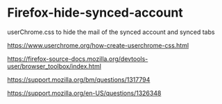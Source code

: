 # Firefox-hide-synced-account
userChrome.css to hide the mail of the synced account and synced tabs


https://www.userchrome.org/how-create-userchrome-css.html

https://firefox-source-docs.mozilla.org/devtools-user/browser_toolbox/index.html

https://support.mozilla.org/bm/questions/1317794

https://support.mozilla.org/en-US/questions/1326348
